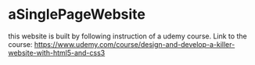 # aSinglePageWebsite
this website is built by following instruction of a udemy course. Link to the course: https://www.udemy.com/course/design-and-develop-a-killer-website-with-html5-and-css3
